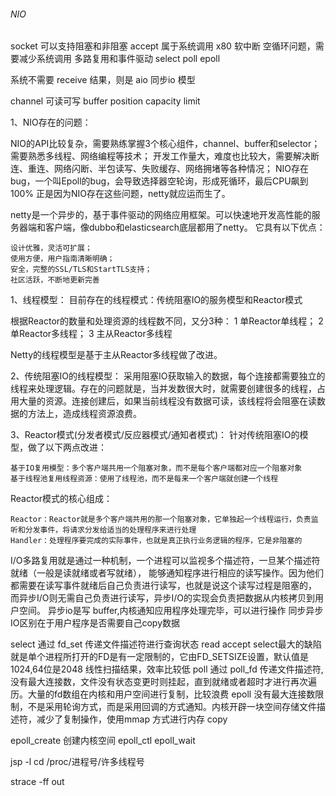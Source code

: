 ###### NIO 
socket 可以支持阻塞和非阻塞
accept 属于系统调用 x80 软中断 空循环问题，需要减少系统调用
多路复用和事件驱动
select
poll
epoll

系统不需要 receive 结果，则是 aio
同步io 模型

channel 可读可写 buffer position capacity limit



1、NIO存在的问题：

NIO的API比较复杂，需要熟练掌握3个核心组件，channel、buffer和selector；
需要熟悉多线程、网络编程等技术；
开发工作量大，难度也比较大，需要解决断连、重连、网络闪断、半包读写、失败缓存、网络拥堵等各种情况；
NIO存在bug，一个叫Epoll的bug，会导致选择器空轮询，形成死循环，最后CPU飙到100%
正是因为NIO存在这些问题，netty就应运而生了。


netty是一个异步的，基于事件驱动的网络应用框架。可以快速地开发高性能的服务器端和客户端，像dubbo和elasticsearch底层都用了netty。
它具有以下优点：

    设计优雅，灵活可扩展；
    使用方便，用户指南清晰明确；
    安全，完整的SSL/TLS和StartTLS支持；
    社区活跃，不断地更新完善
1、线程模型：
目前存在的线程模式：传统阻塞IO的服务模型和Reactor模式

根据Reactor的数量和处理资源的线程数不同，又分3种：
1 单Reactor单线程；
2 单Reactor多线程；
3 主从Reactor多线程

Netty的线程模型是基于主从Reactor多线程做了改进。

2、传统阻塞IO的线程模型：
采用阻塞IO获取输入的数据，每个连接都需要独立的线程来处理逻辑。存在的问题就是，当并发数很大时，就需要创建很多的线程，占用大量的资源。连接创建后，如果当前线程没有数据可读，该线程将会阻塞在读数据的方法上，造成线程资源浪费。

3、Reactor模式(分发者模式/反应器模式/通知者模式)：
针对传统阻塞IO的模型，做了以下两点改进：

    基于IO复用模型：多个客户端共用一个阻塞对象，而不是每个客户端都对应一个阻塞对象
    基于线程池复用线程资源：使用了线程池，而不是每来一个客户端就创建一个线程

Reactor模式的核心组成：

    Reactor：Reactor就是多个客户端共用的那一个阻塞对象，它单独起一个线程运行，负责监听和分发事件，将请求分发给适当的处理程序来进行处理
    Handler：处理程序要完成的实际事件，也就是真正执行业务逻辑的程序，它是非阻塞的

I/O多路复用就是通过一种机制，一个进程可以监视多个描述符，一旦某个描述符就绪（一般是读就绪或者写就绪），
能够通知程序进行相应的读写操作。因为他们都需要在读写事件就绪后自己负责进行读写，也就是说这个读写过程是阻塞的，
而异步I/O则无需自己负责进行读写，异步I/O的实现会负责把数据从内核拷贝到用户空间。
异步io是写 buffer,内核通知应用程序处理完毕，可以进行操作
同步异步IO区别在于用户程序是否需要自己copy数据

select 通过 fd_set 传递文件描述符进行查询状态 read accept
select最大的缺陷就是单个进程所打开的FD是有一定限制的，它由FD_SETSIZE设置，默认值是1024,64位是2048
线性扫描结果，效率比较低
poll 通过 poll_fd 传递文件描述符,
没有最大连接数，文件没有状态变更时则挂起，直到就绪或者超时才进行再次遍历。大量的fd数组在内核和用户空间进行复制，比较浪费
epoll 没有最大连接数限制，不是采用轮询方式，而是采用回调的方式通知。内核开辟一块空间存储文件描述符，减少了复制操作，使用mmap 方式进行内存 copy


epoll_create 创建内核空间
epoll_ctl 
epoll_wait



jsp -l 
cd /proc/进程号/许多线程号

strace -ff out 
